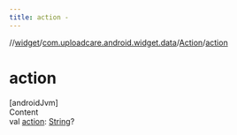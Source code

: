 ```yaml
---
title: action -
---
```

//[widget](../../index.md)/[com.uploadcare.android.widget.data](../index.md)/[Action](index.md)/[action](action.md)



# action  
[androidJvm]  
Content  
val [action](action.md): [String](https://kotlinlang.org/api/latest/jvm/stdlib/kotlin/-string/index.html)?  



